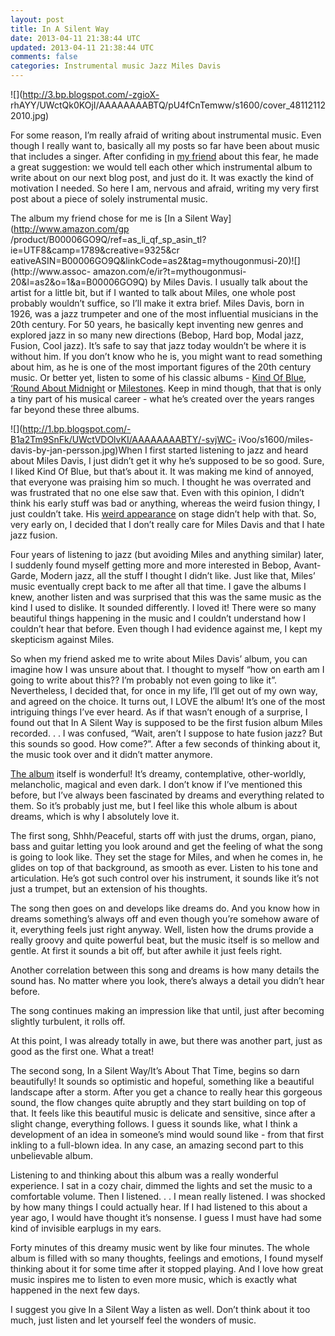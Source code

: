 ```yaml
---           
layout: post
title: In A Silent Way
date: 2013-04-11 21:38:44 UTC
updated: 2013-04-11 21:38:44 UTC
comments: false
categories: Instrumental music Jazz Miles Davis
---
```

![](http://3.bp.blogspot.com/-zgioX-
rhAYY/UWctQk0KOjI/AAAAAAAABTQ/pU4fCnTemww/s1600/cover_481121122010.jpg)

For some reason, I’m really afraid of writing about instrumental music. Even
though I really want to, basically all my posts so far have been about music
that includes a singer. After confiding in [my
friend](http://mitrovic.co/blog/) about this fear, he made a great suggestion:
we would tell each other which instrumental album to write about on our next
blog post, and just do it. It was exactly the kind of motivation I needed. So
here I am, nervous and afraid, writing my very first post about a piece of
solely instrumental music.

  
  

The album my friend chose for me is [In a Silent Way](http://www.amazon.com/gp
/product/B00006GO9Q/ref=as_li_qf_sp_asin_tl?ie=UTF8&camp=1789&creative=9325&cr
eativeASIN=B00006GO9Q&linkCode=as2&tag=mythougonmusi-20)![](http://www.assoc-
amazon.com/e/ir?t=mythougonmusi-20&l=as2&o=1&a=B00006GO9Q) by Miles Davis. I
usually talk about the artist for a little bit, but if I wanted to talk about
Miles, one whole post probably wouldn’t suffice, so I’ll make it extra brief.
Miles Davis, born in 1926, was a jazz trumpeter and one of the most
influential musicians in the 20th century. For 50 years, he basically kept
inventing new genres and explored jazz in so many new directions (Bebop, Hard
bop, Modal jazz, Fusion, Cool jazz). It’s safe to say that jazz today wouldn’t
be where it is without him. If you don’t know who he is, you might want to
read something about him, as he is one of the most important figures of the
20th century music. Or better yet, listen to some of his classic albums -
[Kind Of Blue](http://www.youtube.com/watch?v=VmaQdPoWVGM), [‘Round About
Midnight](http://www.youtube.com/watch?v=9sVapY6JDu8) or
[Milestones](http://www.youtube.com/watch?v=38bShXrS7pM). Keep in mind though,
that that is only a tiny part of his musical career - what he’s created over
the years ranges far beyond these three albums.

  
  

![](http://1.bp.blogspot.com/-B1a2Tm9SnFk/UWctVDOlvKI/AAAAAAAABTY/-svjWC-
iVoo/s1600/miles-davis-by-jan-persson.jpg)When I first started listening to
jazz and heard about Miles Davis, I just didn’t get it why he’s supposed to be
so good. Sure, I liked Kind Of Blue, but that’s about it. It was making me
kind of annoyed, that everyone was praising him so much. I thought he was
overrated and was frustrated that no one else saw that. Even with this
opinion, I didn’t think his early stuff was bad or anything, whereas the weird
fusion thingy, I just couldn’t take. His [weird
appearance](http://www.youtube.com/watch?v=y7mHNEA7z2U) on stage didn’t help
with that. So, very early on, I decided that I don’t really care for Miles
Davis and that I hate jazz fusion.

Four years of listening to jazz (but avoiding Miles and anything similar)
later, I suddenly found myself getting more and more interested in Bebop,
Avant-Garde, Modern jazz, all the stuff I thought I didn’t like. Just like
that, Miles’ music eventually crept back to me after all that time. I gave the
albums I knew, another listen and was surprised that this was the same music
as the kind I used to dislike. It sounded differently. I loved it! There were
so many beautiful things happening in the music and I couldn’t understand how
I couldn’t hear that before. Even though I had evidence against me, I kept my
skepticism against Miles.

  
  

So when my friend asked me to write about Miles Davis’ album, you can imagine
how I was unsure about that. I thought to myself “how on earth am I going to
write about this?? I’m probably not even going to like it”. Nevertheless, I
decided that, for once in my life, I’ll get out of my own way, and agreed on
the choice. It turns out, I LOVE the album! It’s one of the most intriguing
things I’ve ever heard. As if that wasn’t enough of a surprise, I found out
that In A Silent Way is supposed to be the first fusion album Miles recorded.
. . I was confused, “Wait, aren’t I suppose to hate fusion jazz? But this
sounds so good. How come?”. After a few seconds of thinking about it, the
music took over and it didn’t matter anymore.

  
  

[The album](http://www.youtube.com/watch?v=OmQwzAsOw1k) itself is wonderful!
It’s dreamy, contemplative, other-worldly, melancholic, magical and even dark.
I don’t know if I’ve mentioned this before, but I’ve always been fascinated by
dreams and everything related to them. So it’s probably just me, but I feel
like this whole album is about dreams, which is why I absolutely love it.

The first song, Shhh/Peaceful, starts off with just the drums, organ, piano,
bass and guitar letting you look around and get the feeling of what the song
is going to look like. They set the stage for Miles, and when he comes in, he
glides on top of that background, as smooth as ever. Listen to his tone and
articulation. He’s got such control over his instrument, it sounds like it’s
not just a trumpet, but an extension of his thoughts.

The song then goes on and develops like dreams do. And you know how in dreams
something’s always off and even though you’re somehow aware of it, everything
feels just right anyway. Well, listen how the drums provide a really groovy
and quite powerful beat, but the music itself is so mellow and gentle. At
first it sounds a bit off, but after awhile it just feels right.

Another correlation between this song and dreams is how many details the sound
has. No matter where you look, there’s always a detail you didn’t hear before.

The song continues making an impression like that until, just after becoming
slightly turbulent, it rolls off.

  
  

At this point, I was already totally in awe, but there was another part, just
as good as the first one. What a treat!

The second song, In a Silent Way/It’s About That Time, begins so darn
beautifully! It sounds so optimistic and hopeful, something like a beautiful
landscape after a storm. After you get a chance to really hear this gorgeous
sound, the flow changes quite abruptly and they start building on top of that.
It feels like this beautiful music is delicate and sensitive, since after a
slight change, everything follows. I guess it sounds like, what I think a
development of an idea in someone’s mind would sound like - from that first
inkling to a full-blown idea. In any case, an amazing second part to this
unbelievable album.

  
  

Listening to and thinking about this album was a really wonderful experience.
I sat in a cozy chair, dimmed the lights and set the music to a comfortable
volume. Then I listened. . . I mean really listened. I was shocked by how many
things I could actually hear. If I had listened to this about a year ago, I
would have thought it’s nonsense. I guess I must have had some kind of
invisible earplugs in my ears.

Forty minutes of this dreamy music went by like four minutes. The whole album
is filled with so many thoughts, feelings and emotions, I found myself
thinking about it for some time after it stopped playing. And I love how great
music inspires me to listen to even more music, which is exactly what happened
in the next few days.

I suggest you give In a Silent Way a listen as well. Don’t think about it too
much, just listen and let yourself feel the wonders of music.


